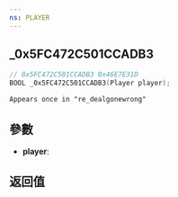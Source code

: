 ```yaml
---
ns: PLAYER
---
```

## _0x5FC472C501CCADB3

```c
// 0x5FC472C501CCADB3 0x46E7E31D
BOOL _0x5FC472C501CCADB3(Player player);
```

```
Appears once in "re_dealgonewrong"  
```

## 參數
* **player**: 

## 返回值
